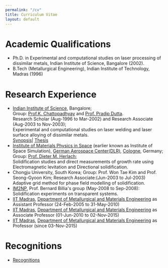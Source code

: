```yaml
---
permalink: "/cv"
title: Curriculum Vitae
layout: default
---
```

# Academic Qualifications
 * Ph.D. in Experimental and computational studies on laser processing of dissimilar metals, Indian Institute of Science, Bangalore (2002). 
 * B.Tech (Metallurgical Engineering), Indian Institute of Technology, Madras (1996)

# Research Experience 
 * [Indian Institute of Science](http://www.iisc.ernet.in/), Bangalore;  
Group: [Prof.K. Chattopadhyay](https://sites.google.com/view/kamaniochattopadhyay/) and [Prof. Pradip Dutta](http://mecheng.iisc.ac.in/).  
Research Scholar (Aug-1996 to Mar-2002) and Research Associate (Aug-2003 to Nov-2003);  
Experimental and computational studies on laser welding and laser surface alloying of dissimilar metals.  
[Synopsis](synopsis.html)| [Thesis](assets/publications/gpthesisfull.pdf)
 * [Institute of Materials Physics in Space](http://www.dlr.de/mp) (earlier known as Institute of Space Simulation), [German Aerospace Center(DLR)](http://www.dlr.de/), [Cologne](http://www.koeln.de/), Germany;  
Group: [Prof. Dieter M. Herlach](http://www.dieter-herlach.de/);  
Solidification studies and direct measurements of growth rate using Electromagnetic levitation and Directional solidification.
 * Chongju University, South Korea; 
Group: Prof. Won Tae Kim and Prof. Seong-Gyoon Kim; Research Associate:(Jun-2003 to Jul-2003)  
Adaptive grid method for phase field modelling of solidification.
 * [IM2NP](http://www.im2np.fr), Prof. Bernard Billia's group (May-2008 to Sep-2008): Solidification experiments on transparent systems.
 * [IIT Madras](http://www.iitm.ac.in), [Department of Metallurgical and Materials Engineering](https://mme.iitm.ac.in/) as Assistant Professor (24-Feb-2005 to 31-May-2010)
 * [IIT Madras](http://www.iitm.ac.in), [Department of Metallurgical and Materials Engineering](https://mme.iitm.ac.in) as Associate Professor (01-Jun-2010 to 02-Nov-2015)
 * [IIT Madras](http://www.iitm.ac.in), [Department of Metallurgical and Materials Engineering](https://mme.iitm.ac.in/) as Professor (since 03-Nov-2015)

# Recognitions
 * [Recognitions](awards.html)
